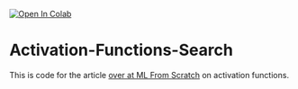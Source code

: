 [![Open In Colab](https://colab.research.google.com/assets/colab-badge.svg)](https://colab.research.google.com/github/casperbh96/Activation-Functions-Search/blob/master/Experiment_Activation_Functions.ipynb)


# Activation-Functions-Search
This is code for the article [over at ML From Scratch](https://mlfromscratch.com/activation-functions-explained/) on activation functions.
